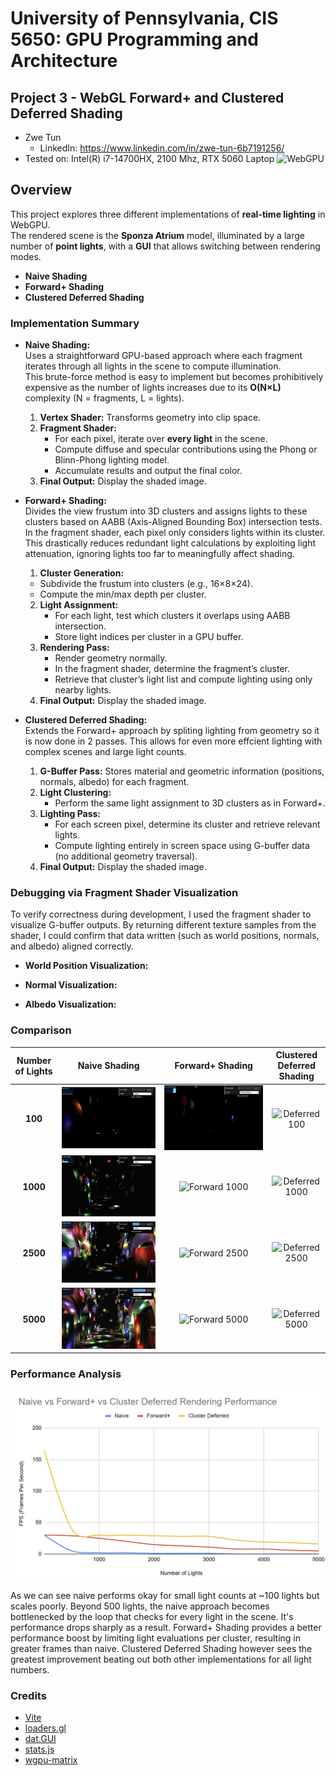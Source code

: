 # University of Pennsylvania, CIS 5650: GPU Programming and Architecture
## Project 3 - WebGL Forward+ and Clustered Deferred Shading

* Zwe Tun
  * LinkedIn: https://www.linkedin.com/in/zwe-tun-6b7191256/
* Tested on: Intel(R) i7-14700HX, 2100 Mhz, RTX 5060 Laptop
![WebGPU](img/cover.gif)

## Overview  
This project explores three different implementations of **real-time lighting** in WebGPU.  
The rendered scene is the **Sponza Atrium** model, illuminated by a large number of **point lights**, with a **GUI** that allows switching between rendering modes.

- **Naive Shading**  
- **Forward+ Shading**  
- **Clustered Deferred Shading**  

### Implementation Summary  
- **Naive Shading:**  
  Uses a straightforward GPU-based approach where each fragment iterates through all lights in the scene to compute illumination.  
  This brute-force method is easy to implement but becomes prohibitively expensive as the number of lights increases due to its **O(N×L)** complexity (N = fragments, L = lights).

  1. **Vertex Shader:** Transforms geometry into clip space.  
  2. **Fragment Shader:**  
     - For each pixel, iterate over **every light** in the scene.  
     - Compute diffuse and specular contributions using the Phong or Blinn-Phong lighting model.  
     - Accumulate results and output the final color.  
  3. **Final Output:** Display the shaded image.  


- **Forward+ Shading:**  
  Divides the view frustum into 3D clusters and assigns lights to these clusters based on AABB (Axis-Aligned Bounding Box) intersection tests.  
  In the fragment shader, each pixel only considers lights within its cluster. This drastically reduces redundant light calculations by exploiting light attenuation, ignoring lights too far to meaningfully affect shading.

   1. **Cluster Generation:**  
     - Subdivide the frustum into clusters (e.g., 16×8×24).  
     - Compute the min/max depth per cluster.  
  2. **Light Assignment:**  
     - For each light, test which clusters it overlaps using AABB intersection.  
     - Store light indices per cluster in a GPU buffer.  
  3. **Rendering Pass:**  
     - Render geometry normally.  
     - In the fragment shader, determine the fragment’s cluster.  
     - Retrieve that cluster’s light list and compute lighting using only nearby lights.  
  4. **Final Output:** Display the shaded image.  


- **Clustered Deferred Shading:**  
  Extends the Forward+ approach by spliting lighting from geometry so it is now done in 2 passes. This allows for even more effcient lighting with complex scenes and large light counts.
  1. **G-Buffer Pass:** Stores material and geometric information (positions, normals, albedo) for each fragment.
  2. **Light Clustering:**  
     - Perform the same light assignment to 3D clusters as in Forward+.  
  4. **Lighting Pass:**  
     - For each screen pixel, determine its cluster and retrieve relevant lights.  
     - Compute lighting entirely in screen space using G-buffer data (no additional geometry traversal).
  5. **Final Output:** Display the shaded image.
 
 ### Debugging via Fragment Shader Visualization  

To verify correctness during development, I used the fragment shader to visualize G-buffer outputs. By returning different texture samples from the shader, I could confirm that data written (such as world positions, normals, and albedo) aligned correctly.

- **World Position Visualization:**  

- **Normal Visualization:**  

- **Albedo Visualization:**  


### Comparison  

| Number of Lights | Naive Shading | Forward+ Shading | Clustered Deferred Shading |
|:--------:|:--------------:|:----------------:|:---------------------------:|
| **100**  | ![Naive 100](img/naive100.gif) | ![Forward 100](img/forward100.gif) | ![Deferred 100](img/deferred100.gif) |
| **1000** | ![Naive 1000](img/naive1000.gif) | ![Forward 1000](img/forward1000.gif) | ![Deferred 1000](img/deferred1000.gif) |
| **2500** | ![Naive 2500](img/naive2500.gif) | ![Forward 2500](img/forward2500.gif) | ![Deferred 2500](img/deferred2500.gif) |
| **5000** | ![Naive 5000](img/naive5000.gif) | ![Forward 5000](img/forward5000.gif) | ![Deferred 5000](img/deferred5000.gif) |


### Performance Analysis  
![WebGPU](img/renderPerf.png)


As we can see naive performs okay for small light counts at ~100 lights but scales poorly. Beyond 500 lights, the naive approach becomes bottlenecked by the loop that checks for every light in the scene. It's performance drops sharply as a result. Forward+ Shading provides a better performance boost by limiting light evaluations per cluster, resulting in greater frames than naive. Clustered Deferred Shading however sees the greatest improvement beating out both other implementations for all light numbers. 




### Credits

- [Vite](https://vitejs.dev/)
- [loaders.gl](https://loaders.gl/)
- [dat.GUI](https://github.com/dataarts/dat.gui)
- [stats.js](https://github.com/mrdoob/stats.js)
- [wgpu-matrix](https://github.com/greggman/wgpu-matrix)
